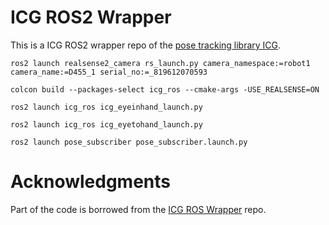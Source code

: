 # ICG ROS2 Wrapper
This is a ICG ROS2 wrapper repo of the [pose tracking library ICG](https://github.com/DLR-RM/3DObjectTracking/tree/master/ICG).


```
ros2 launch realsense2_camera rs_launch.py camera_namespace:=robot1 camera_name:=D455_1 serial_no:=_819612070593
```

```
colcon build --packages-select icg_ros --cmake-args -USE_REALSENSE=ON
```


```
ros2 launch icg_ros icg_eyeinhand_launch.py

ros2 launch icg_ros icg_eyetohand_launch.py

```

```
ros2 launch pose_subscriber pose_subscriber.launch.py
```



# Acknowledgments

Part of the code is borrowed from the [ICG ROS Wrapper](https://github.com/zhangbaozhe/icg_ros) repo.